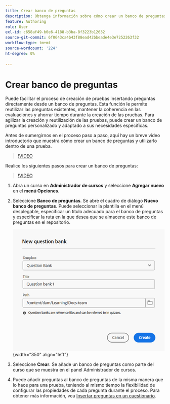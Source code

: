 ```yaml
---
title: Crear banco de preguntas
description: Obtenga información sobre cómo crear un banco de preguntas en Aprendizaje y formación sobre productos
feature: Authoring
role: User
exl-id: c658af49-b0e6-4188-b3ba-8f3223b12632
source-git-commit: 6f0643ca4b43f88ead42bbeade4e3e7252263f32
workflow-type: tm+mt
source-wordcount: '224'
ht-degree: 0%

---
```


# Crear banco de preguntas

Puede facilitar el proceso de creación de pruebas insertando preguntas directamente desde un banco de preguntas. Esta función le permite reutilizar las preguntas existentes, mantener la coherencia en las evaluaciones y ahorrar tiempo durante la creación de las pruebas.
Para agilizar la creación y reutilización de las pruebas, puede crear un banco de preguntas personalizado y adaptado a sus necesidades específicas.

Antes de sumergirnos en el proceso paso a paso, aquí hay un breve vídeo introductorio que muestra cómo crear un banco de preguntas y utilizarlo dentro de una prueba.

>[!VIDEO](https://video.tv.adobe.com/v/3475212/learning-content-aem-guides)

Realice los siguientes pasos para crear un banco de preguntas:

>[!VIDEO](https://video.tv.adobe.com/v/3469321)

1. Abra un curso en **Administrador de cursos** y seleccione **Agregar nuevo** en el **menú Opciones**.
1. Seleccione **Banco de preguntas**.
Se abre el cuadro de diálogo **Nuevo banco de preguntas**. Puede seleccionar la plantilla en el menú desplegable, especificar un título adecuado para el banco de preguntas y especificar la ruta en la que desea que se almacene este banco de preguntas en el repositorio.

   ![](assets/question-bank-create.png){width="350" align="left"}

1. Seleccione **Crear**.
Se añade un banco de preguntas como parte del curso que se muestra en el panel Administrador de cursos.
1. Puede añadir preguntas al banco de preguntas de la misma manera que lo hace para una prueba, teniendo al mismo tiempo la flexibilidad de configurar las propiedades de cada pregunta durante el proceso. Para obtener más información, vea [Insertar preguntas en un cuestionario](./quiz-insert-questions.md).
